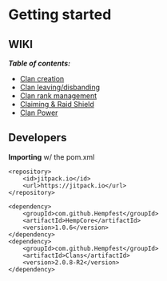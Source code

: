 # Getting started



## WIKI
_**Table of contents:**_
* [Clan creation](https://github.com/Hempfest/Clans/wiki/Creating-a-clan.)
* [Clan leaving/disbanding](https://github.com/Hempfest/Clans/wiki/Leaving-a-clan.)
* [Clan rank management](https://github.com/Hempfest/Clans/wiki/Clan-rank-management.)
* [Claiming & Raid Shield](https://github.com/Hempfest/Clans/wiki/Claiming-&-Raid-Shield)
* [Clan Power](https://github.com/Hempfest/Clans/wiki/Clan-Power)



## Developers
**Importing** w/ the pom.xml
```
<repository>
    <id>jitpack.io</id>
    <url>https://jitpack.io</url>
</repository>

<dependency>
    <groupId>com.github.Hempfest</groupId>
    <artifactId>HempCore</artifactId>
    <version>1.0.6</version>
</dependency>
<dependency>
    <groupId>com.github.Hempfest</groupId>
    <artifactId>Clans</artifactId>
    <version>2.0.8-R2</version>
</dependency>
```
